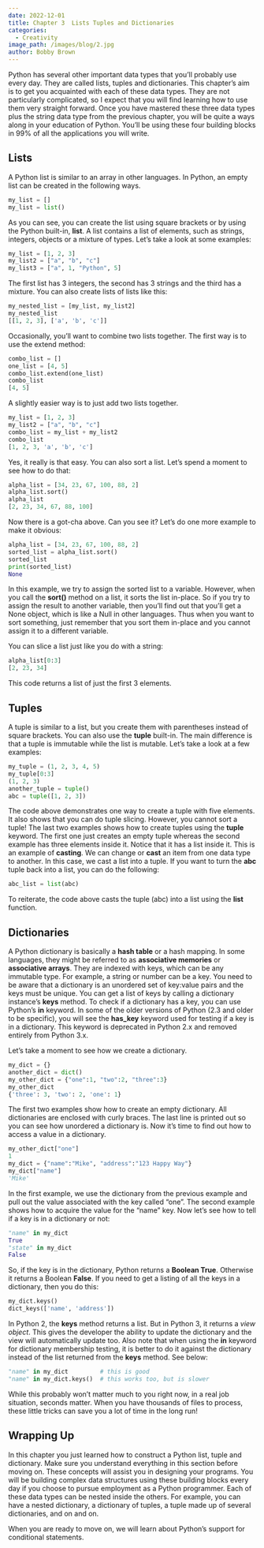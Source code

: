 ```yaml
---
date: 2022-12-01
title: Chapter 3  Lists Tuples and Dictionaries
categories:
  - Creativity
image_path: /images/blog/2.jpg
author: Bobby Brown
---
```




Python has several other important data types that you’ll probably use every day. They are called lists, tuples and dictionaries. This chapter’s aim is to get you acquainted with each of these data types. They are not particularly complicated, so I expect that you will find learning how to use them very straight forward. Once you have mastered these three data types plus the string data type from the previous chapter, you will be quite a ways along in your education of Python. You’ll be using these four building blocks in 99% of all the applications you will write.

## Lists



A Python list is similar to an array in other languages. In Python, an empty list can be created in the following ways.
 ```py
 my_list = []
 my_list = list()
 ```
As you can see, you can create the list using square brackets or by using the Python built-in,  **list**. A list contains a list of elements, such as strings, integers, objects or a mixture of types. Let’s take a look at some examples:
 ```py
 my_list = [1, 2, 3]
 my_list2 = ["a", "b", "c"]
 my_list3 = ["a", 1, "Python", 5]
 ```
The first list has 3 integers, the second has 3 strings and the third has a mixture. You can also create lists of lists like this:
 ```py
 my_nested_list = [my_list, my_list2]
 my_nested_list
[[1, 2, 3], ['a', 'b', 'c']]
 ```
Occasionally, you’ll want to combine two lists together. The first way is to use the extend method:
 ```py
 combo_list = []
 one_list = [4, 5]
 combo_list.extend(one_list)
 combo_list
[4, 5]
 ```
A slightly easier way is to just add two lists together.
 ```py
 my_list = [1, 2, 3]
 my_list2 = ["a", "b", "c"]
 combo_list = my_list + my_list2
 combo_list
[1, 2, 3, 'a', 'b', 'c']
 ```
Yes, it really is that easy. You can also sort a list. Let’s spend a moment to see how to do that:
 ```py
 alpha_list = [34, 23, 67, 100, 88, 2]
 alpha_list.sort()
 alpha_list
[2, 23, 34, 67, 88, 100]
 ```
Now there is a got-cha above. Can you see it? Let’s do one more example to make it obvious:
 ```py
 alpha_list = [34, 23, 67, 100, 88, 2]
 sorted_list = alpha_list.sort()
 sorted_list
 print(sorted_list)
None
 ```
In this example, we try to assign the sorted list to a variable. However, when you call the  **sort()**  method on a list, it sorts the list in-place. So if you try to assign the result to another variable, then you’ll find out that you’ll get a None object, which is like a Null in other languages. Thus when you want to sort something, just remember that you sort them in-place and you cannot assign it to a different variable.

You can slice a list just like you do with a string:
 ```py
 alpha_list[0:3]
[2, 23, 34]
 ```
This code returns a list of just the first 3 elements.

## Tuples

A tuple is similar to a list, but you create them with parentheses instead of square brackets. You can also use the  **tuple**  built-in. The main difference is that a tuple is immutable while the list is mutable. Let’s take a look at a few examples:
 ```py
 my_tuple = (1, 2, 3, 4, 5)
 my_tuple[0:3]
(1, 2, 3)
 another_tuple = tuple()
 abc = tuple([1, 2, 3])
 ```
The code above demonstrates one way to create a tuple with five elements. It also shows that you can do tuple slicing. However, you cannot sort a tuple! The last two examples shows how to create tuples using the  **tuple**  keyword. The first one just creates an empty tuple whereas the second example has three elements inside it. Notice that it has a list inside it. This is an example of  **casting**. We can change or  **cast**  an item from one data type to another. In this case, we cast a list into a tuple. If you want to turn the  **abc**  tuple back into a list, you can do the following:
 ```py
 abc_list = list(abc)
 ```
To reiterate, the code above casts the tuple (abc) into a list using the  **list**  function.

## Dictionaries

A Python dictionary is basically a  **hash table**  or a hash mapping. In some languages, they might be referred to as  **associative memories**  or  **associative arrays**. They are indexed with keys, which can be any immutable type. For example, a string or number can be a key. You need to be aware that a dictionary is an unordered set of key:value pairs and the keys must be unique. You can get a list of keys by calling a dictionary instance’s  **keys**  method. To check if a dictionary has a key, you can use Python’s  **in**  keyword. In some of the older versions of Python (2.3 and older to be specific), you will see the  **has_key**  keyword used for testing if a key is in a dictionary. This keyword is deprecated in Python 2.x and removed entirely from Python 3.x.

Let’s take a moment to see how we create a dictionary.
 ```py
 my_dict = {}
 another_dict = dict()
 my_other_dict = {"one":1, "two":2, "three":3}
 my_other_dict
{'three': 3, 'two': 2, 'one': 1}
 ```
The first two examples show how to create an empty dictionary. All dictionaries are enclosed with curly braces. The last line is printed out so you can see how unordered a dictionary is. Now it’s time to find out how to access a value in a dictionary.
 ```py
 my_other_dict["one"]
1
 my_dict = {"name":"Mike", "address":"123 Happy Way"}
 my_dict["name"]
'Mike'
 ```
In the first example, we use the dictionary from the previous example and pull out the value associated with the key called “one”. The second example shows how to acquire the value for the “name” key. Now let’s see how to tell if a key is in a dictionary or not:
 ```py
 "name" in my_dict
True
 "state" in my_dict
False
 ```
So, if the key is in the dictionary, Python returns a  **Boolean True**. Otherwise it returns a Boolean  **False**. If you need to get a listing of all the keys in a dictionary, then you do this:
 ```py
 my_dict.keys()
dict_keys(['name', 'address'])
 ```
In Python 2, the  **keys**  method returns a list. But in Python 3, it returns a  _view object_. This gives the developer the ability to update the dictionary and the view will automatically update too. Also note that when using the  **in**  keyword for dictionary membership testing, it is better to do it against the dictionary instead of the list returned from the  **keys**  method. See below:
 ```py
 "name" in my_dict         # this is good
 "name" in my_dict.keys()  # this works too, but is slower
 ```
While this probably won’t matter much to you right now, in a real job situation, seconds matter. When you have thousands of files to process, these little tricks can save you a lot of time in the long run!

## Wrapping Up

In this chapter you just learned how to construct a Python list, tuple and dictionary. Make sure you understand everything in this section before moving on. These concepts will assist you in designing your programs. You will be building complex data structures using these building blocks every day if you choose to pursue employment as a Python programmer. Each of these data types can be nested inside the others. For example, you can have a nested dictionary, a dictionary of tuples, a tuple made up of several dictionaries, and on and on.

When you are ready to move on, we will learn about Python’s support for conditional statements.